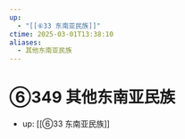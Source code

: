 ```yaml
---
up:
  - "[[⑥33 东南亚民族]]"
ctime: 2025-03-01T13:38:10
aliases:
  - 其他东南亚民族
---
```


# ⑥349 其他东南亚民族

- up: [[⑥33 东南亚民族]]

